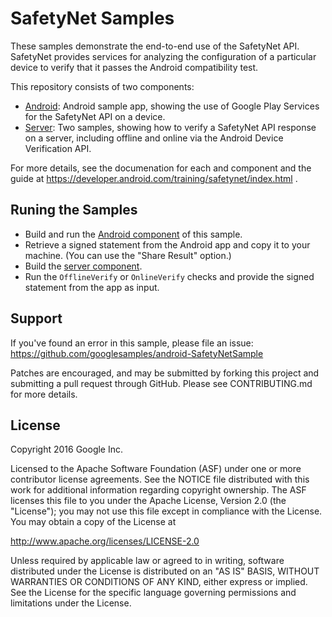 SafetyNet Samples
===================================

These samples demonstrate the end-to-end use of the SafetyNet API.
SafetyNet provides services for analyzing the configuration of a particular device to verify that it passes the Android compatibility test.

This repository consists of two components:

* [Android](android/SafetyNetSample): Android sample app, showing the use of Google Play Services for the SafetyNet API on a device.
* [Server](server/): Two samples, showing how to verify a SafetyNet API response on a server, including offline and online via the Android Device Verification API.

For more details, see the documenation for each and component and the guide at https://developer.android.com/training/safetynet/index.html .


Runing the Samples
------------------
* Build and run the [Android component](android/SafetyNetSample) of this sample.
* Retrieve a signed statement from the Android app and copy it to your machine. (You can use the "Share Result" option.)
* Build the [server component](server).
* Run the `OfflineVerify` or `OnlineVerify` checks and provide the signed statement from the app as input.


Support
-------

If you've found an error in this sample, please file an issue:
https://github.com/googlesamples/android-SafetyNetSample

Patches are encouraged, and may be submitted by forking this project and
submitting a pull request through GitHub. Please see CONTRIBUTING.md for more details.

License
-------

Copyright 2016 Google Inc.

Licensed to the Apache Software Foundation (ASF) under one or more contributor
license agreements.  See the NOTICE file distributed with this work for
additional information regarding copyright ownership.  The ASF licenses this
file to you under the Apache License, Version 2.0 (the "License"); you may not
use this file except in compliance with the License.  You may obtain a copy of
the License at

http://www.apache.org/licenses/LICENSE-2.0

Unless required by applicable law or agreed to in writing, software
distributed under the License is distributed on an "AS IS" BASIS, WITHOUT
WARRANTIES OR CONDITIONS OF ANY KIND, either express or implied.  See the
License for the specific language governing permissions and limitations under
the License.

